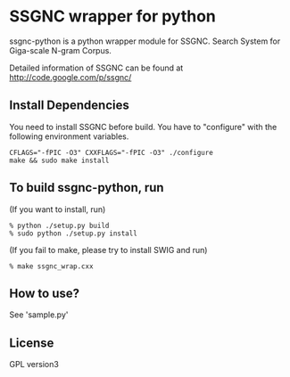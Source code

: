 SSGNC wrapper for python
==========================

ssgnc-python is a python wrapper module for SSGNC. Search System for Giga-scale N-gram Corpus.

Detailed information of SSGNC can be found at
http://code.google.com/p/ssgnc/

Install Dependencies
--------------------

You need to install SSGNC before build.
You have to "configure" with the following environment variables.

    CFLAGS="-fPIC -O3" CXXFLAGS="-fPIC -O3" ./configure
    make && sudo make install

To build ssgnc-python, run
--------------------
  (If you want to install, run)

    % python ./setup.py build
    % sudo python ./setup.py install


  (If you fail to make, please try to install SWIG and run)

    % make ssgnc_wrap.cxx


How to use?
--------------------

  See 'sample.py'

License
--------------------

GPL version3
